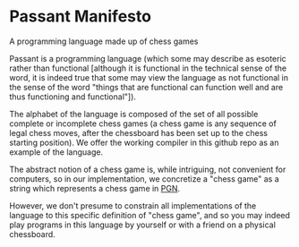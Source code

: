 # Passant Manifesto
A programming language made up of chess games

Passant is a programming language (which some may describe as esoteric rather than functional [although it is functional in the technical sense of the word, it is indeed true that some may view the language as not functional in the sense of the word "things that are functional can function well and are thus functioning and functional"]).

The alphabet of the language is composed of the set of all possible complete or incomplete chess games (a chess game is any sequence of legal chess moves, after the chessboard has been set up to the chess starting position).  We offer the working compiler in this github repo as an example of the language.

The abstract notion of a chess game is, while intriguing, not convenient for computers, so in our implementation, we concretize a "chess game" as a string which represents a chess game in [PGN](https://en.wikipedia.org/wiki/Portable_Game_Notation).

However, we don't presume to constrain all implementations of the language to this specific definition of "chess game", and so you may indeed play programs in this language by yourself or with a friend on a physical chessboard.

